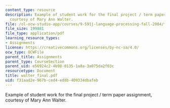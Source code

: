 ```yaml
---
content_type: resource
description: Example of student work for the final project / term paper assignment,
  courtesy of Mary Ann Walter.
file: /ol-ocw-studio-app/courses/9-591j-language-processing-fall-2004/f31aad2e967bced4ed8b409334dbafeb_walter_final.pdf
file_size: 199881
file_type: application/pdf
learning_resource_types:
- Assignments
license: https://creativecommons.org/licenses/by-nc-sa/4.0/
ocw_type: OCWFile
parent_title: Assignments
parent_type: CourseSection
parent_uid: e56924c2-4b98-0135-1a8a-3a075da2f03c
resourcetype: Document
title: walter_final.pdf
uid: f31aad2e-967b-ced4-ed8b-409334dbafeb
---
```

Example of student work for the final project / term paper assignment, courtesy of Mary Ann Walter.